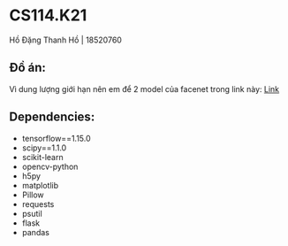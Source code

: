 # CS114.K21
Hồ Đặng Thanh Hồ | 18520760

## Đồ án:
Vì dung lượng giới hạn nên em để 2 model của facenet trong link này: [Link](https://drive.google.com/drive/u/0/folders/1VoN6RO8uoqhKeseI30OuNgqVAmV4zhYs)

## Dependencies:
* tensorflow==1.15.0
* scipy==1.1.0
* scikit-learn
* opencv-python
* h5py
* matplotlib
* Pillow
* requests
* psutil
* flask
* pandas
